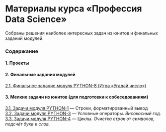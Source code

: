# Материалы курса &laquo;Профессия Data Science&raquo; #

Собраны решения наиболее интересных задач из юнитов и финальных заданий модулей.

### Содержание ###

#### 1. Проекты ####

#### 2. Финальные задания модулей ####

[2.1. Финальное задание модуля PYTHON-8 (Игра &laquo;Угадай число&raquo;)](https://github.com/stalkspectrum/sf-ds-course-all/tree/master/01-11-PYTHON-8/P8_Task)    

#### 3. Мелкие задачи из юнитов (для подготовки к собеседованиям) ####

[3.1. Задачи модуля PYTHON-1](https://github.com/stalkspectrum/sf-ds-course-all/tree/master/00-03-PYTHON-1)&nbsp;&mdash;
Строки, форматированный вывод    
[3.2. Задачи модуля PYTHON-3](00-05-PYTHON-3)&nbsp;&mdash;
Условные операторы. *Високосный год.*    
[3.3. Задачи модуля PYTHON-4](00-06-PYTHON-4)&nbsp;&mdash;
Циклы. *Очистка строк от символов, подсчёт букв и слов.*    
